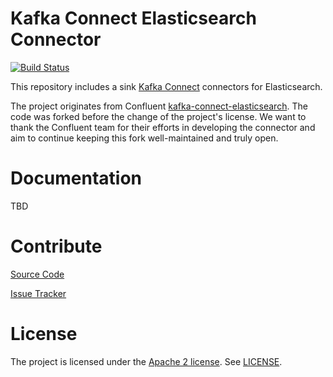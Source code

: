 # Kafka Connect Elasticsearch Connector

[![Build Status](https://travis-ci.org/aiven/aiven-kafka-connect-elasticsearch.svg?branch=master)](https://travis-ci.org/aiven/aiven-kafka-connect-elasticsearch)

This repository includes a sink [Kafka Connect](http://kafka.apache.org/documentation.html#connect) connectors for Elasticsearch.

The project originates from Confluent [kafka-connect-elasticsearch](https://github.com/confluentinc/kafka-connect-elasticsearch). The code was forked before the change of the project's license. We want to thank the Confluent team for their efforts in developing the connector and aim to continue keeping this fork well-maintained and truly open.

# Documentation

TBD

# Contribute

[Source Code](https://github.com/aiven/aiven-kafka-connect-elasticsearch)

[Issue Tracker](https://github.com/aiven/aiven-kafka-connect-elasticsearch/issues)

# License

The project is licensed under the [Apache 2 license](https://www.apache.org/licenses/LICENSE-2.0). See [LICENSE](LICENSE).
